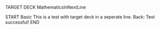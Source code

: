 TARGET DECK
MathematicsInNextLine

<!-- CARD -->
START
Basic
This is a test with target deck in a seperate line.
Back: Test successful!
END